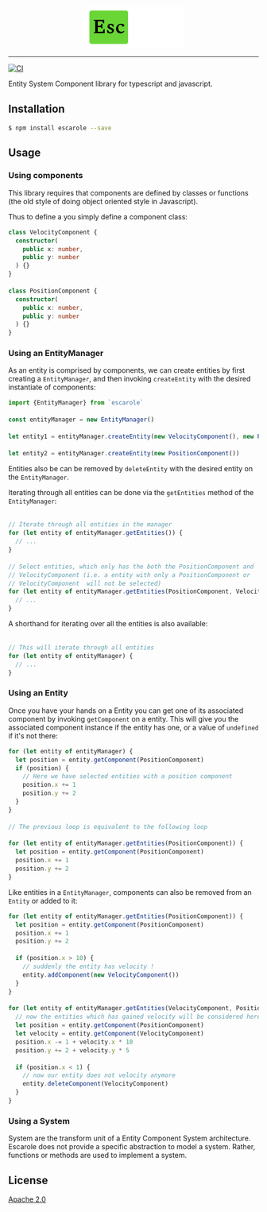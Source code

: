 <p align="center">
  <img width="200" src="https://github.com/Ezbob/Escarole/blob/98b96f5b2ebc90d116d6b87a6e2e3ef03aec95d3/docs/logo.png" alt="Escarole Logo">
</p>

---

[![CI](https://github.com/Ezbob/Escarole/actions/workflows/main.yml/badge.svg?branch=trunk)](https://github.com/Ezbob/Escarole/actions/workflows/main.yml)

Entity System Component library for typescript and javascript.

## Installation

```bash
$ npm install escarole --save
```

## Usage

### Using components

This library requires that components are defined by classes or functions (the old style of doing object oriented style in Javascript). 

Thus to define a you simply define a component class:

```typescript
class VelocityComponent {
  constructor(
    public x: number,
    public y: number
  ) {}
}

class PositionComponent {
  constructor(
    public x: number,
    public y: number
  ) {}
}
```

### Using an EntityManager

As an entity is comprised by components, we can create entities by first creating a `EntityManager`, and then invoking `createEntity` with the desired instantiate of components:

```typescript
import {EntityManager} from `escarole`

const entityManager = new EntityManager()
 
let entity1 = entityManager.createEntity(new VelocityComponent(), new PositionComponent())
 
let entity2 = entityManager.createEntity(new PositionComponent())

```
Entities also be can be removed by `deleteEntity` with the desired entity on the `EntityManager`.

Iterating through all entities can be done via the `getEntities` method of the `EntityManager`:

```typescript

// Iterate through all entities in the manager
for (let entity of entityManager.getEntities()) {
  // ...
}

// Select entities, which only has the both the PositionComponent and
// VelocityComponent (i.e. a entity with only a PositionComponent or
// VelocityComponent  will not be selected)
for (let entity of entityManager.getEntities(PositionComponent, VelocityComponent)) {
  // ...
}
```
A shorthand for iterating over all the entities is also available:
```typescript

// This will iterate through all entities
for (let entity of entityManager) {
  // ...
}
```

### Using an Entity

Once you have your hands on a Entity you can get one of its associated component by invoking `getComponent` on a entity. This will give you the associated component instance if the entity has one, or a value of `undefined` if it's not there:

```typescript
for (let entity of entityManager) {
  let position = entity.getComponent(PositionComponent)
  if (position) {
    // Here we have selected entities with a position component
    position.x += 1
    position.y += 2
  }
}

// The previous loop is equivalent to the following loop

for (let entity of entityManager.getEntities(PositionComponent)) {
  let position = entity.getComponent(PositionComponent)
  position.x += 1
  position.y += 2
}
```

Like entities in a `EntityManager`, components can also be removed from an `Entity` or added to it:

```typescript
for (let entity of entityManager.getEntities(PositionComponent)) {
  let position = entity.getComponent(PositionComponent)
  position.x += 1
  position.y += 2

  if (position.x > 10) {
    // suddenly the entity has velocity !
    entity.addComponent(new VelocityComponent())
  }
}

for (let entity of entityManager.getEntities(VelocityComponent, PositionComponent)) {
  // now the entities which has gained velocity will be considered here too
  let position = entity.getComponent(PositionComponent)
  let velocity = entity.getComponent(VelocityComponent)
  position.x -= 1 + velocity.x * 10
  position.y += 2 + velocity.y * 5

  if (position.x < 1) {
    // now our entity does not velocity anymore
    entity.deleteComponent(VelocityComponent)
  }
}
```

### Using a System

System are the transform unit of a Entity Component System architecture. Escarole does not provide a specific abstraction to model a system. Rather, functions or methods are used to implement a system.


## License

[Apache 2.0](https://opensource.org/licenses/Apache-2.0)
